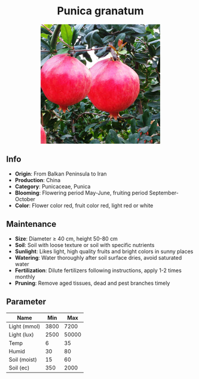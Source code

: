 <h1 align='center'>Punica granatum</h1>
<p align="center">
    <img 
        align='center'
        width='320'
        src="../images/punica granatum.png" 
        alt='Punica granatum' />
</p>

## Info

 - **Origin**: From Balkan Peninsula to Iran
 - **Production**: China
 - **Category**: Punicaceae, Punica
 - **Blooming**: Flowering period May-June, fruiting period September-October
 - **Color**: Flower color red, fruit color red, light red or white

## Maintenance

 - **Size**: Diameter ≥ 40 cm, height 50-80 cm
 - **Soil**: Soil with loose texture or soil with specific nutrients
 - **Sunlight**: Likes light, high quality fruits and bright colors in sunny places
 - **Watering**: Water thoroughly after soil surface dries, avoid saturated water
 - **Fertilization**: Dilute fertilizers following instructions, apply 1-2 times monthly
 - **Pruning**: Remove aged tissues, dead and pest branches timely

## Parameter

| Name         | Min  | Max   |
|--------------|------|-------|
| Light (mmol) | 3800 | 7200  |
| Light (lux)  | 2500 | 50000 |
| Temp         | 6    | 35    |
| Humid        | 30   | 80    |
| Soil (moist) | 15   | 60    |
| Soil (ec)    | 350  | 2000  |